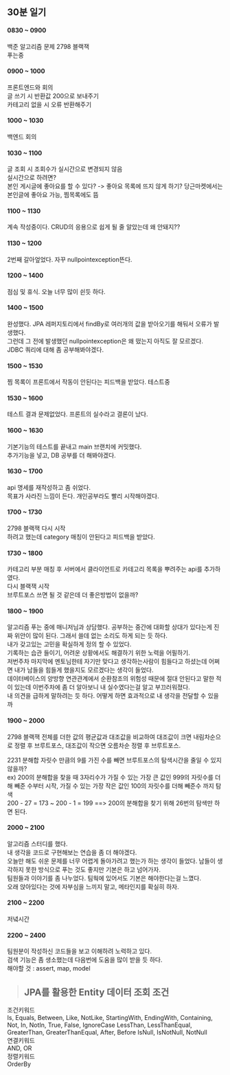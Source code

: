 ## 30분 일기  

#### 0830 ~ 0900
백준 알고리즘 문제 2798 블랙잭  
푸는중

#### 0900 ~ 1000
프론트엔드와 회의    
글 쓰기 시 반환값 200으로 보내주기    
카테고리 없을 시 오류 반환해주기    

#### 1000 ~ 1030
백엔드 회의 

#### 1030 ~ 1100
글 조회 시 조회수가 실시간으로 변경되지 않음    
실시간으로 하려면?    
본인 게시글에 좋아요를 할 수 있다? -> 좋아요 목록에 뜨지 않게 하기? 당근마켓에서는 본인글에 좋아요 가능, 찜목록에도 뜸    

#### 1100 ~ 1130
계속 작성중이다. CRUD의 응용으로 쉽게 될 줄 알았는데 왜 안돼지??   

#### 1130 ~ 1200
2번째 갈아엎었다. 자꾸 nullpointexception뜬다.   

#### 1200 ~ 1400
점심 및 휴식.  오늘 너무 많이 쉰듯 하다.    

#### 1400 ~ 1500
완성했다. JPA 레퍼지토리에서 findBy로 여러개의 값을 받아오기를 해둬서 오류가 발생했다.    
그런데 그 전에 발생했던 nullpointexception은 왜 떴는지 아직도 잘 모르겠다.     
JDBC 쿼리에 대해 좀 공부해봐야겠다.     

#### 1500 ~ 1530
찜 목록이 프론트에서 작동이 안된다는 피드백을 받았다.  테스트중    

#### 1530 ~ 1600
테스트 결과 문제없었다. 프론트의 실수라고 결론이 났다.   

#### 1600 ~ 1630
기본기능의 테스트를 끝내고 main 브랜치에 커밋했다.   
추가기능을 넣고, DB 공부를 더 해봐야겠다.   

#### 1630 ~ 1700
api 명세를 재작성하고 좀 쉬었다.   
목표가 사라진 느낌이 든다.  개인공부라도 빨리 시작해야겠다.   

#### 1700 ~ 1730
2798 블랙잭 다시 시작   
하려고 했는데 category 매칭이 안된다고 피드백을 받았다.   

#### 1730 ~ 1800
카테고리 부분 매칭 후 서버에서 클라이언트로 카테고리 목록을 뿌려주는 api를 추가하였다.  
다시 블랙잭 시작   
브루트포스 쓰면 될 것 같은데 더 좋은방법이 없을까?    

#### 1800 ~ 1900
알고리즘 푸는 중에 매니저님과 상담했다. 공부하는 중간에 대화할 상대가 있다는게 진짜 위안이 많이 된다. 그래서 쓸데 없는 소리도 하게 되는 듯 하다.     
내가 갖고있는 고민을 확실하게 정의 할 수 있었다.  
기록하는 습관 들이기, 어려운 상황에서도 해결하기 위한 노력을 어필하기.     
저번주차 마지막에 멘토님한테 자기만 맞다고 생각하는사람이 힘들다고 하셨는데 어쩌면 내가 남들을 힘들게 했을지도 모르겠다는 생각이 들었다.   
데이터베이스의 양방향 연관관계에서 순환참조의 위험성 때문에 절대 안된다고 말한 적이 있는데 이번주차에 좀 더 알아보니 내 실수였다는걸 알고 부끄러워졌다.   
내 의견을 급하게 말하려는 듯 하다. 어떻게 하면 효과적으로 내 생각을 전달할 수 있을까

#### 1900 ~ 2000
2798 블랙잭
전체를 더한 값의 평균값과 대조값을 비교하여 대조값이 크면 내림차순으로 정렬 후 브루트포스, 대조값이 작으면 오름차순 정렬 후 브루트포스.    

2231 분해합
자릿수 만큼의 9를 가진 수를 빼면 브루트포스의 탐색시간을 줄일 수 있지 않을까?   
ex) 200의 분해합을 찾을 때 3자리수가 가질 수 있는 가장 큰 값인 999의 자릿수를 더해 빼준 수부터 시작, 가질 수 있는 가장 작은 값인 100의 자릿수를 더해 빼준수 까지 탐색    
200 - 27 = 173  ~  200 - 1 = 199  ==> 200의 분해합을 찾기 위해 26번의 탐색만 하면 된다.      

#### 2000 ~ 2100
알고리즘 스터디를 했다.   
내 생각을 코드로 구현해보는 연습을 좀 더 해야겠다.   
오늘만 해도 쉬운 문제를 너무 어렵게 돌아가려고 했는가 하는 생각이 들었다. 남들이 생각하지 못한 방식으로 푸는 것도 좋지만 기본은 하고 넘어가자.   
팀원들과 이야기를 좀 나누었다. 팀웍에 있어서도 기본은 해야한다는걸 느꼈다.   
오래 앉아있다는 것에 자부심을 느끼지 말고, 메타인지를 확실히 하자.   

#### 2100 ~ 2200
저녘시간

#### 2200 ~ 2400
팀원분이 작성하신 코드들을 보고 이해하려 노력하고 있다.   
검색 기능은 좀 생소했는데 다음번에 도움을 많이 받을 듯 하다.    
해야할 것 : assert, map, model
> ## JPA를 활용한 Entity 데이터 조회 조건   
조건키워드   
Is, Equals, Between, Like, NotLike, StartingWith, EndingWith, Containing, Not, In, NotIn, True, False, IgnoreCase
LessThan, LessThanEqual, GreaterThan, GreaterThanEqual, After, Before
IsNull, IsNotNull, NotNull   
연결키워드   
AND, OR      
정렬키워드   
OrderBy   
